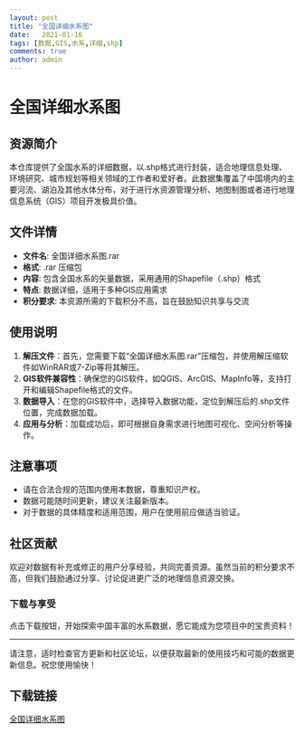 ```yaml
---
layout: post
title: "全国详细水系图"
date:   2021-01-16
tags: [数据,GIS,水系,详细,shp]
comments: true
author: admin
---
```

# 全国详细水系图

## 资源简介

本仓库提供了全国水系的详细数据，以.shp格式进行封装，适合地理信息处理、环境研究、城市规划等相关领域的工作者和爱好者。此数据集覆盖了中国境内的主要河流、湖泊及其他水体分布，对于进行水资源管理分析、地图制图或者进行地理信息系统（GIS）项目开发极具价值。

## 文件详情

- **文件名**: 全国详细水系图.rar
- **格式**: .rar 压缩包
- **内容**: 包含全国水系的矢量数据，采用通用的Shapefile（.shp）格式
- **特点**: 数据详细，适用于多种GIS应用需求
- **积分要求**: 本资源所需的下载积分不高，旨在鼓励知识共享与交流

## 使用说明

1. **解压文件**：首先，您需要下载“全国详细水系图.rar”压缩包，并使用解压缩软件如WinRAR或7-Zip等将其解压。
2. **GIS软件兼容性**：确保您的GIS软件，如QGIS、ArcGIS、MapInfo等，支持打开和编辑Shapefile格式的文件。
3. **数据导入**：在您的GIS软件中，选择导入数据功能，定位到解压后的.shp文件位置，完成数据加载。
4. **应用与分析**：加载成功后，即可根据自身需求进行地图可视化、空间分析等操作。

## 注意事项

- 请在合法合规的范围内使用本数据，尊重知识产权。
- 数据可能随时间更新，建议关注最新版本。
- 对于数据的具体精度和适用范围，用户在使用前应做适当验证。

## 社区贡献

欢迎对数据有补充或修正的用户分享经验，共同完善资源。虽然当前的积分要求不高，但我们鼓励通过分享、讨论促进更广泛的地理信息资源交换。

### 下载与享受

点击下载按钮，开始探索中国丰富的水系数据，愿它能成为您项目中的宝贵资料！

---

请注意，适时检查官方更新和社区论坛，以便获取最新的使用技巧和可能的数据更新信息。祝您使用愉快！

## 下载链接

[全国详细水系图](https://pan.quark.cn/s/fb7c3808d1ad)